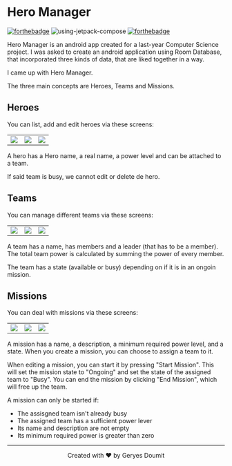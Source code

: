 # Hero Manager
[![forthebadge](https://forthebadge.com/images/badges/made-with-kotlin.svg)](https://forthebadge.com) ![using-jetpack-compose](https://github.com/user-attachments/assets/cf2f9a31-b9cb-43f8-9f9c-f3a957b2af61) [![forthebadge](https://forthebadge.com/images/badges/powered-by-coffee.svg)](https://forthebadge.com)

Hero Manager is an android app created for a last-year Computer Science project.
I was asked to create an android application using Room Database, that incorporated three kinds of data, that are liked together in a way.

I came up with Hero Manager.

The three main concepts are Heroes, Teams and Missions.

## Heroes
You can list, add and edit heroes via these screens:

<table>
  <tr>
    <td> <img src="https://github.com/user-attachments/assets/38422090-c543-486e-8a9c-01d4ca00aadb"> </td>
    <td> <img src="https://github.com/user-attachments/assets/4e2454d3-c95b-40b7-b91f-e1dc39a4d35f"> </td>
    <td> <img src="https://github.com/user-attachments/assets/b2b03aff-6ebd-492c-877f-a516884c82ec"> </td>
  </tr>
</table>

A hero has a Hero name, a real name, a power level and can be attached to a team.

If said team is busy, we cannot edit or delete de hero.

## Teams
You can manage different teams via these screens:

<table>
  <tr>
    <td> <img src="https://github.com/user-attachments/assets/eb3ad442-6853-4c08-89f6-0279311b9f76"> </td>
    <td> <img src="https://github.com/user-attachments/assets/67cb296d-e9d0-4374-9d4b-a40d74447578"> </td>
    <td> <img src="https://github.com/user-attachments/assets/0a5e3f33-39f0-48c0-a2e7-caac156d77d0"> </td>
  </tr>
</table>

A team has a name, has members and a leader (that has to be a member).
The total team power is calculated by summing the power of every member.

The team has a state (available or busy) depending on if it is in an ongoin mission.

## Missions
You can deal with missions via these screens: 

<table>
  <tr>
    <td> <img src="https://github.com/user-attachments/assets/a581ae79-2800-47d9-a1d2-5e50f4694f44"> </td>
    <td> <img src="https://github.com/user-attachments/assets/29642c4b-e8a0-46ef-ba8e-35d07e49013e"> </td>
    <td> <img src="https://github.com/user-attachments/assets/efc00335-034d-4d95-9c30-435e4256d40a"> </td>
  </tr>
</table>

A mission has a name, a description, a minimum required power level, and a state.
When you create a mission, you can choose to assign a team to it.

When editing a mission, you can start it by pressing "Start Mission". This will set the mission state to "Ongoing" and set the state of the assigned team to "Busy".
You can end the mission by clicking "End Mission", which will free up the team.

A mission can only be started if:
- The assisgned team isn't already busy
- The assigned team has a sufficient power lever
- Its name and description are not empty
- Its minimum required power is greater than zero

---
<p align=center>Created with ❤️ by Geryes Doumit</p>
